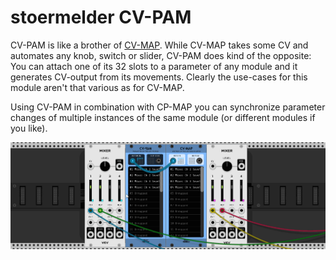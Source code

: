 # stoermelder CV-PAM

CV-PAM is like a brother of [CV-MAP](./CVMap.md). While CV-MAP takes some CV and automates any knob, switch or slider, CV-PAM does kind of the opposite: You can attach one of its 32 slots to a parameter of any module and it generates CV-output from its movements. Clearly the use-cases for this module aren't that various as for CV-MAP.

Using CV-PAM in combination with CP-MAP you can synchronize parameter changes of multiple instances of the same module (or different modules if you like).

![CV-PAM sync](./CVPam-sync.gif)


